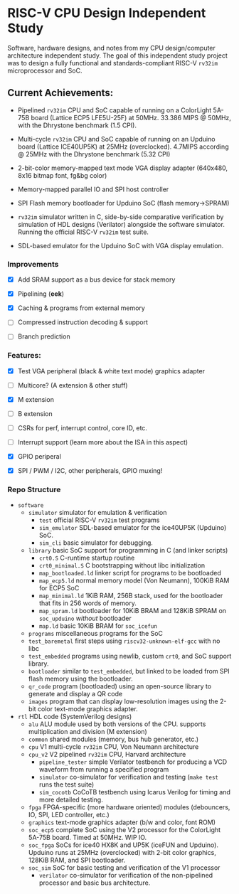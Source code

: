 # RISC-V CPU Design Independent Study

Software, hardware designs, and notes from my CPU design/computer architecture independent study. The goal of this independent study project was to design a fully functional and standards-compliant RISC-V `rv32im` microprocessor and SoC.

## Current Achievements:

- Pipelined `rv32im` CPU and SoC capable of running on a ColorLight 5A-75B board (Lattice ECP5 LFE5U-25F) at 50MHz. 33.386 MIPS @ 50MHz, with the Dhrystone benchmark (1.5 CPI).

- Multi-cycle `rv32im` CPU and SoC capable of running on an Upduino board (Lattice ICE40UP5K) at 25MHz (overclocked). 4.7MIPS according @ 25MHz with the Dhrystone benchmark (5.32 CPI)

- 2-bit-color memory-mapped text mode VGA display adapter (640x480, 8x16 bitmap font, fg&bg color)

- Memory-mapped parallel IO and SPI host controller

- SPI Flash memory bootloader for Upduino SoC (flash memory->SPRAM)

- `rv32im` simulator written in C, side-by-side comparative verification by simulation of HDL designs (Verilator) alongside the software simulator. Running the official RISC-V `rv32im` test suite.

- SDL-based emulator for the Upduino SoC with VGA display emulation.

### Improvements

- [X] Add SRAM support as a bus device for stack memory

- [X] Pipelining (**eek**)

- [X] Caching & programs from external memory

- [ ] Compressed instruction decoding & support

- [ ] Branch prediction

### Features:

- [X] Test VGA peripheral (black & white text mode) graphics adapter

- [ ] Multicore? (A extension & other stuff)

- [X] M extension

- [ ] B extension

- [ ] CSRs for perf, interrupt control, core ID, etc.

- [ ] Interrupt support (learn more about the ISA in this aspect)

- [X] GPIO periperal

- [X] SPI / PWM / I2C, other peripherals, GPIO muxing!

### Repo Structure

- `software`
  - `simulator` simulator for emulation & verification
    - `test` official RISC-V `rv32im` test programs
    - `sim_emulator` SDL-based emulator for the ice40UP5K (Upduino) SoC.
    - `sim_cli` basic simulator for debugging.
  - `library` basic SoC support for programming in C (and linker scripts)
    - `crt0.S` C-runtime startup routine
    - `crt0_minimal.S` C bootstrapping without libc initialization
    - `map_bootloaded.ld` linker script for programs to be bootloaded
    - `map_ecp5.ld` normal memory model (Von Neumann), 100KiB RAM for ECP5 SoC
    - `map_minimal.ld` 1KiB RAM, 256B stack, used for the bootloader that fits in 256 words of memory.
    - `map_spram.ld` bootloader for 10KiB BRAM and 128KiB SPRAM on `soc_upduino` *without* bootloader
    - `map.ld` basic 10KiB BRAM for `soc_icefun`
   - `programs` miscellaneous programs for the SoC
    - `test_baremetal` first steps using `riscv32-unknown-elf-gcc` with no libc
    - `test_embedded` programs using newlib, custom `crt0`, and SoC support library.
    - `bootloader` similar to `test_embedded`, but linked to be loaded from SPI flash memory using the bootloader.
    - `qr_code` program (bootloaded) using an open-source library to generate and display a QR code
    - `images` program that can display low-resolution images using the 2-bit color text-mode graphics adapter.
- `rtl` HDL code (SystemVerilog designs)
  - `alu` ALU module used by both versions of the CPU. supports multiplication and division (M extension)
  - `common` shared modules (memory, bus hub generator, etc.)
  - `cpu` V1 multi-cycle `rv32im` CPU, Von Neumann architecture
  - `cpu_v2` V2 pipelined `rv32im` CPU, Harvard architecture 
    - `pipeline_tester` simple Verilator testbench for producing a VCD waveform from running a specified program
    - `simulator` co-simulator for verification and testing (`make test` runs the test suite)
    - `sim_cocotb` CoCoTB testbench using Icarus Verilog for timing and more detailed testing.
  - `fpga` FPGA-specific (more hardware oriented) modules (debouncers, IO, SPI, LED controller, etc.)
  - `graphics` text-mode graphics adapter (b/w and color, font ROM)
  - `soc_ecp5` complete SoC using the V2 processor for the ColorLight 5A-75B board. Timed at 50MHz. WIP IO.
  - `soc_fpga` SoCs for ice40 HX8K and UP5K (iceFUN and Upduino). Upduino runs at 25MHz (overclocked) with 2-bit color graphics, 128KiB RAM, and SPI bootloader.
  - `soc_sim` SoC for basic testing and verification of the V1 processor
    - `verilator` co-simulator for verification of the non-pipelined processor and basic bus architecture.